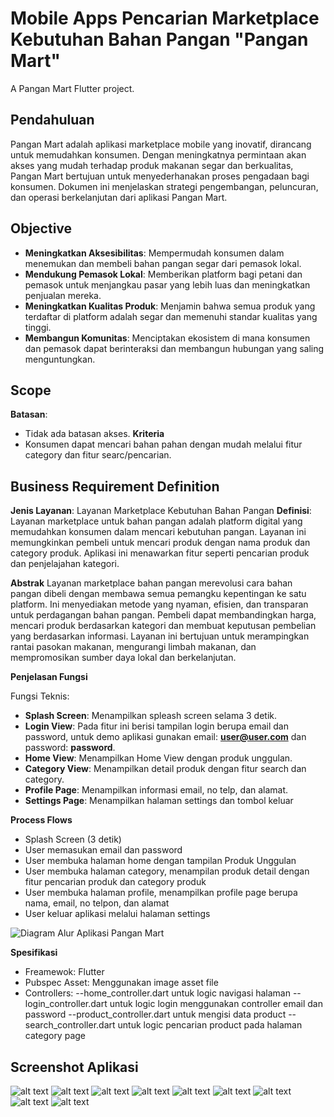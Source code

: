 # Mobile Apps Pencarian Marketplace Kebutuhan Bahan Pangan "Pangan Mart"

A Pangan Mart Flutter project.

## Pendahuluan

Pangan Mart adalah aplikasi marketplace mobile yang inovatif, dirancang untuk memudahkan konsumen. Dengan meningkatnya permintaan akan akses yang mudah terhadap produk makanan segar dan berkualitas, Pangan Mart bertujuan untuk menyederhanakan proses pengadaan bagi konsumen. Dokumen ini menjelaskan strategi pengembangan, peluncuran, dan operasi berkelanjutan dari aplikasi Pangan Mart.

## Objective

- **Meningkatkan Aksesibilitas**: Mempermudah konsumen dalam menemukan dan membeli bahan pangan segar dari pemasok lokal.
- **Mendukung Pemasok Lokal**: Memberikan platform bagi petani dan pemasok untuk menjangkau pasar yang lebih luas dan meningkatkan penjualan mereka.
- **Meningkatkan Kualitas Produk**: Menjamin bahwa semua produk yang terdaftar di platform adalah segar dan memenuhi standar kualitas yang tinggi.
- **Membangun Komunitas**: Menciptakan ekosistem di mana konsumen dan pemasok dapat berinteraksi dan membangun hubungan yang saling menguntungkan.

## Scope

**Batasan**:

- Tidak ada batasan akses.
  **Kriteria**
- Konsumen dapat mencari bahan pahan dengan mudah melalui fitur category dan fitur searc/pencarian.

## Business Requirement Definition

**Jenis Layanan**: Layanan Marketplace Kebutuhan Bahan Pangan
**Definisi**:
Layanan marketplace untuk bahan pangan adalah platform digital yang memudahkan konsumen dalam mencari kebutuhan pangan. Layanan ini memungkinkan pembeli untuk mencari produk dengan nama produk dan category produk. Aplikasi ini menawarkan fitur seperti pencarian produk dan penjelajahan kategori.

**Abstrak**
Layanan marketplace bahan pangan merevolusi cara bahan pangan dibeli dengan membawa semua pemangku kepentingan ke satu platform. Ini menyediakan metode yang nyaman, efisien, dan transparan untuk perdagangan bahan pangan. Pembeli dapat membandingkan harga, mencari produk berdasarkan kategori dan membuat keputusan pembelian yang berdasarkan informasi. Layanan ini bertujuan untuk merampingkan rantai pasokan makanan, mengurangi limbah makanan, dan mempromosikan sumber daya lokal dan berkelanjutan.

**Penjelasan Fungsi**

Fungsi Teknis:

- **Splash Screen**: Menampilkan spleash screen selama 3 detik.
- **Login View**: Pada fitur ini berisi tampilan login berupa email dan password, untuk demo aplikasi gunakan email: **user@user.com** dan password: **password**.
- **Home View**: Menampilkan Home View dengan produk unggulan.
- **Category View**: Menampilkan detail produk dengan fitur search dan category.
- **Profile Page**: Menampilkan informasi email, no telp, dan alamat.
- **Settings Page**: Menampilkan halaman settings dan tombol keluar

**Process Flows**

- Splash Screen (3 detik)
- User memasukan email dan password
- User membuka halaman home dengan tampilan Produk Unggulan
- User membuka halaman category, menampilan produk detail dengan fitur pencarian produk dan category produk
- User membuka halaman profile, menampilkan profile page berupa nama, email, no telpon, dan alamat
- User keluar aplikasi melalui halaman settings

![Diagram Alur Aplikasi Pangan Mart](image.png)

**Spesifikasi**

- Freamewok: Flutter
- Pubspec Asset: Menggunakan image asset file
- Controllers:
  --home_controller.dart untuk logic navigasi halaman
  --login_controller.dart untuk logic login menggunakan controller email dan password
  --product_controller.dart untuk mengisi data product
  --search_controller.dart untuk logic pencarian product pada halaman category page

## Screenshot Aplikasi

![alt text](image-1.png)
![alt text](image-10.png)
![alt text](image-3.png)
![alt text](image-4.png)
![alt text](image-5.png)
![alt text](image-6.png)
![alt text](image-7.png)
![alt text](image-8.png)
![alt text](image-9.png)
